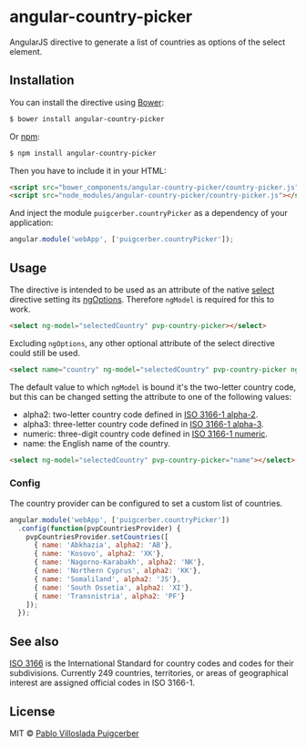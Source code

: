 # angular-country-picker

AngularJS directive to generate a list of countries as options of the select element.

## Installation

You can install the directive using [Bower](http://bower.io/):

```bash
$ bower install angular-country-picker
```

Or [npm](https://www.npmjs.com/):

```bash
$ npm install angular-country-picker
```

Then you have to include it in your HTML:

```html
<script src="bower_components/angular-country-picker/country-picker.js"></script>
<script src="node_modules/angular-country-picker/country-picker.js"></script>
```

And inject the module `puigcerber.countryPicker` as a dependency of your application:

```js
angular.module('webApp', ['puigcerber.countryPicker']);
```

## Usage

The directive is intended to be used as an attribute of the native [select](https://docs.angularjs.org/api/ng/directive/select) 
directive setting its [ngOptions](https://docs.angularjs.org/api/ng/directive/ngOptions). 
Therefore `ngModel` is required for this to work.

```html
<select ng-model="selectedCountry" pvp-country-picker></select>
```

Excluding `ngOptions`, any other optional attribute of the select directive could still be used.

```html
<select name="country" ng-model="selectedCountry" pvp-country-picker ng-change="onChange()" required></select>
```

The default value to which `ngModel` is bound it's the two-letter country code, but this can be changed setting the
attribute to one of the following values:

* alpha2: two-letter country code defined in [ISO 3166-1 alpha-2](https://en.wikipedia.org/wiki/ISO_3166-1_alpha-2).
* alpha3: three-letter country code defined in [ISO 3166-1 alpha-3](https://en.wikipedia.org/wiki/ISO_3166-1_alpha-3).
* numeric: three-digit country code defined in [ISO 3166-1 numeric](https://en.wikipedia.org/wiki/ISO_3166-1_numeric).
* name: the English name of the country.

```html
<select ng-model="selectedCountry" pvp-country-picker="name"></select>
```

### Config

The country provider can be configured to set a custom list of countries.

```js
angular.module('webApp', ['puigcerber.countryPicker'])
  .config(function(pvpCountriesProvider) {
    pvpCountriesProvider.setCountries([
      { name: 'Abkhazia', alpha2: 'AB'},
      { name: 'Kosovo', alpha2: 'XK'},
      { name: 'Nagorno-Karabakh', alpha2: 'NK'},
      { name: 'Northern Cyprus', alpha2: 'KK'},
      { name: 'Somaliland', alpha2: 'JS'},
      { name: 'South Ossetia', alpha2: 'XI'},
      { name: 'Transnistria', alpha2: 'PF'}
    ]);
  });
```

## See also

[ISO 3166](http://www.iso.org/iso/country_codes.htm) is the International Standard for country codes and codes for their subdivisions.
Currently 249 countries, territories, or areas of geographical interest are assigned official codes in ISO 3166-1.

## License

MIT © [Pablo Villoslada Puigcerber](http://pablovilloslada.com)
